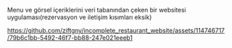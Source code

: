 Menu ve görsel içeriklerini veri tabanından çeken bir websitesi uygulaması(rezervasyon ve iletişim kısımları eksik)


https://github.com/ziftgny/incomplete_restaurant_website/assets/114746717/79b6c1bb-5492-46f7-bb88-247e021eeeb1



